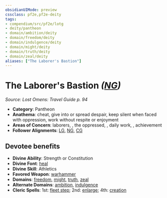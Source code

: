 ```yaml
---
obsidianUIMode: preview
cssclass: pf2e,pf2e-deity
tags:
- compendium/src/pf2e/lotg
- deity/pantheon
- domain/ambition/deity
- domain/freedom/deity
- domain/indulgence/deity
- domain/might/deity
- domain/truth/deity
- domain/zeal/deity
aliases: ["The Laborer's Bastion"]
---
```

# The Laborer's Bastion *([NG](/rules/traits/neutral-good-b1.md))*  
*Source: Lost Omens: Travel Guide p. 94*  

- **Category**: Pantheon
- **Anathema**: cheat, give into or spread despair, keep silent when faced with oppression, work without respite or enjoyment
- **Areas of Concern**: laborers, , the oppressed, , daily work, , achievement
- **Follower Alignments**: [LG](/rules/traits/lawful-goo-b1.md), [NG](/rules/traits/neutral-good-b1.md), [CG](/rules/traits/chaotic-good-b1.md)

## Devotee benefits

- **Divine Ability**: Strength or Constitution
- **Divine Font**: [heal](/compendium/spells/heal.md)
- **Divine Skill**: Athletics
- **Favored Weapon**: [warhammer](/compendium/equipment/items/warhammer.md)
- **Domains**: [freedom](/compendium/setting/domains.md#Freedom), [might](/compendium/setting/domains.md#Might), [truth](/compendium/setting/domains.md#Truth), [zeal](/compendium/setting/domains.md#Zeal)
- **Alternate Domains**: [ambition](/compendium/setting/domains.md#Ambition), [indulgence](/compendium/setting/domains.md#Indulgence)
- **Cleric Spells**: 1st: [fleet step](/compendium/spells/fleet-step.md); 2nd: [enlarge](/compendium/spells/enlarge.md); 4th: [creation](/compendium/spells/creation.md)